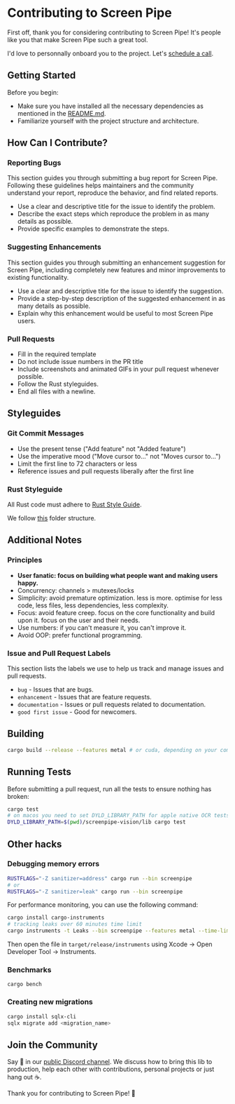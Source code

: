 # Contributing to Screen Pipe

First off, thank you for considering contributing to Screen Pipe! It's people like you that make Screen Pipe such a great tool.

I'd love to personnally onboard you to the project. Let's [schedule a call](https://cal.com/louis030195/screenpipe).

## Getting Started

Before you begin:
- Make sure you have installed all the necessary dependencies as mentioned in the [README.md](README.md).
- Familiarize yourself with the project structure and architecture.

## How Can I Contribute?

### Reporting Bugs

This section guides you through submitting a bug report for Screen Pipe. Following these guidelines helps maintainers and the community understand your report, reproduce the behavior, and find related reports.

- Use a clear and descriptive title for the issue to identify the problem.
- Describe the exact steps which reproduce the problem in as many details as possible.
- Provide specific examples to demonstrate the steps.

### Suggesting Enhancements

This section guides you through submitting an enhancement suggestion for Screen Pipe, including completely new features and minor improvements to existing functionality.

- Use a clear and descriptive title for the issue to identify the suggestion.
- Provide a step-by-step description of the suggested enhancement in as many details as possible.
- Explain why this enhancement would be useful to most Screen Pipe users.

### Pull Requests

- Fill in the required template
- Do not include issue numbers in the PR title
- Include screenshots and animated GIFs in your pull request whenever possible.
- Follow the Rust styleguides.
- End all files with a newline.

## Styleguides

### Git Commit Messages

- Use the present tense ("Add feature" not "Added feature")
- Use the imperative mood ("Move cursor to..." not "Moves cursor to...")
- Limit the first line to 72 characters or less
- Reference issues and pull requests liberally after the first line

### Rust Styleguide

All Rust code must adhere to [Rust Style Guide](https://github.com/rust-lang/style-team/blob/master/guide/guide.md).

We follow [this](https://doc.rust-lang.org/cargo/guide/project-layout.html) folder structure.

## Additional Notes

### Principles 

- **User fanatic: focus on building what people want and making users happy.**
- Concurrency: channels > mutexes/locks
- Simplicity: avoid premature optimization. less is more. optimise for less code, less files, less dependencies, less complexity.
- Focus: avoid feature creep. focus on the core functionality and build upon it. focus on the user and their needs.
- Use numbers: if you can't measure it, you can't improve it.
- Avoid OOP: prefer functional programming.

### Issue and Pull Request Labels

This section lists the labels we use to help us track and manage issues and pull requests.

* `bug` - Issues that are bugs.
* `enhancement` - Issues that are feature requests.
* `documentation` - Issues or pull requests related to documentation.
* `good first issue` - Good for newcomers.

## Building

```bash
cargo build --release --features metal # or cuda, depending on your computer's NPU
```

## Running Tests

Before submitting a pull request, run all the tests to ensure nothing has broken:

```bash
cargo test
# on macos you need to set DYLD_LIBRARY_PATH for apple native OCR tests to run
DYLD_LIBRARY_PATH=$(pwd)/screenpipe-vision/lib cargo test
```


## Other hacks

### Debugging memory errors

```bash
RUSTFLAGS="-Z sanitizer=address" cargo run --bin screenpipe
# or
RUSTFLAGS="-Z sanitizer=leak" cargo run --bin screenpipe
```

For performance monitoring, you can use the following command:

```bash
cargo install cargo-instruments
# tracking leaks over 60 minutes time limit
cargo instruments -t Leaks --bin screenpipe --features metal --time-limit 600000 --open
```

Then open the file in `target/release/instruments` using Xcode -> Open Developer Tool -> Instruments.


### Benchmarks

```
cargo bench
```

### Creating new migrations

```bash
cargo install sqlx-cli
sqlx migrate add <migration_name>
```




## Join the Community

Say 👋 in our [public Discord channel](https://discord.gg/dU9EBuw7Uq). We discuss how to bring this lib to production, help each other with contributions, personal projects or just hang out ☕.

Thank you for contributing to Screen Pipe! 🎉

